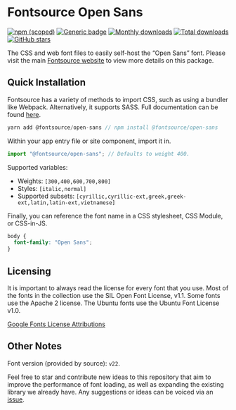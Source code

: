 # Fontsource Open Sans

[![npm (scoped)](https://img.shields.io/npm/v/@fontsource/open-sans?color=brightgreen)](https://www.npmjs.com/package/@fontsource/open-sans) [![Generic badge](https://img.shields.io/badge/fontsource-passing-brightgreen)](https://github.com/fontsource/fontsource) [![Monthly downloads](https://badgen.net/npm/dm/@fontsource/open-sans)](https://github.com/fontsource/fontsource) [![Total downloads](https://badgen.net/npm/dt/@fontsource/open-sans)](https://github.com/fontsource/fontsource) [![GitHub stars](https://img.shields.io/github/stars/fontsource/fontsource.svg?style=social&label=Star)](https://github.com/fontsource/fontsource/stargazers)

The CSS and web font files to easily self-host the “Open Sans” font. Please visit the main [Fontsource website](https://fontsource.org/fonts/open-sans) to view more details on this package.

## Quick Installation

Fontsource has a variety of methods to import CSS, such as using a bundler like Webpack. Alternatively, it supports SASS. Full documentation can be found [here](https://fontsource.org/docs/introduction).

```javascript
yarn add @fontsource/open-sans // npm install @fontsource/open-sans
```

Within your app entry file or site component, import it in.

```javascript
import "@fontsource/open-sans"; // Defaults to weight 400.
```

Supported variables:

- Weights: `[300,400,600,700,800]`
- Styles: `[italic,normal]`
- Supported subsets: `[cyrillic,cyrillic-ext,greek,greek-ext,latin,latin-ext,vietnamese]`

Finally, you can reference the font name in a CSS stylesheet, CSS Module, or CSS-in-JS.

```css
body {
  font-family: "Open Sans";
}
```

## Licensing

It is important to always read the license for every font that you use.
Most of the fonts in the collection use the SIL Open Font License, v1.1. Some fonts use the Apache 2 license. The Ubuntu fonts use the Ubuntu Font License v1.0.

[Google Fonts License Attributions](https://fonts.google.com/attribution)

## Other Notes

Font version (provided by source): `v22`.

Feel free to star and contribute new ideas to this repository that aim to improve the performance of font loading, as well as expanding the existing library we already have. Any suggestions or ideas can be voiced via an [issue](https://github.com/fontsource/fontsource/issues).
